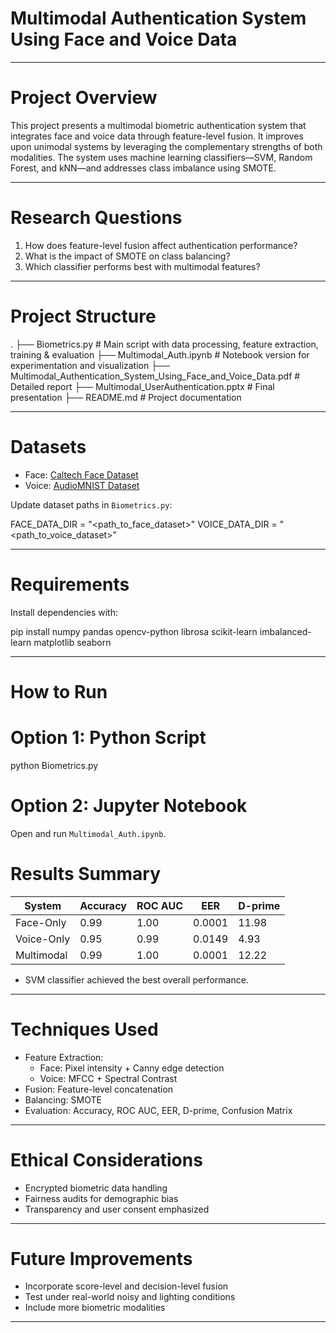 # Multimodal Authentication System Using Face and Voice Data
---

# Project Overview

This project presents a multimodal biometric authentication system that integrates face and voice data through feature-level fusion. It improves upon unimodal systems by leveraging the complementary strengths of both modalities. The system uses machine learning classifiers—SVM, Random Forest, and kNN—and addresses class imbalance using SMOTE.

---

# Research Questions

1. How does feature-level fusion affect authentication performance?
2. What is the impact of SMOTE on class balancing?
3. Which classifier performs best with multimodal features?

---

# Project Structure

.
├── Biometrics.py                          # Main script with data processing, feature extraction, training & evaluation
├── Multimodal_Auth.ipynb                  # Notebook version for experimentation and visualization
├── Multimodal_Authentication_System_Using_Face_and_Voice_Data.pdf  # Detailed report
├── Multimodal_UserAuthentication.pptx     # Final presentation
├── README.md                              # Project documentation


 ---

# Datasets

- Face: [Caltech Face Dataset](http://www.vision.caltech.edu/Image_Datasets/faces/)
- Voice: [AudioMNIST Dataset](https://github.com/soerenab/AudioMNIST)

Update dataset paths in `Biometrics.py`:

FACE_DATA_DIR = "<path_to_face_dataset>"
VOICE_DATA_DIR = "<path_to_voice_dataset>"


---

# Requirements

Install dependencies with:


pip install numpy pandas opencv-python librosa scikit-learn imbalanced-learn matplotlib seaborn

---

# How to Run

# Option 1: Python Script

python Biometrics.py

# Option 2: Jupyter Notebook

Open and run `Multimodal_Auth.ipynb`.

# Results Summary

| System     | Accuracy | ROC AUC | EER     | D-prime |
|------------|----------|---------|---------|---------|
| Face-Only  | 0.99     | 1.00    | 0.0001  | 11.98   |
| Voice-Only | 0.95     | 0.99    | 0.0149  | 4.93    |
| Multimodal | 0.99     | 1.00    | 0.0001  | 12.22   |

- SVM classifier achieved the best overall performance.

---

# Techniques Used

- Feature Extraction:
  - Face: Pixel intensity + Canny edge detection
  - Voice: MFCC + Spectral Contrast
- Fusion: Feature-level concatenation
- Balancing: SMOTE
- Evaluation: Accuracy, ROC AUC, EER, D-prime, Confusion Matrix

---

# Ethical Considerations

- Encrypted biometric data handling
- Fairness audits for demographic bias
- Transparency and user consent emphasized

---

# Future Improvements

- Incorporate score-level and decision-level fusion
- Test under real-world noisy and lighting conditions
- Include more biometric modalities

---
